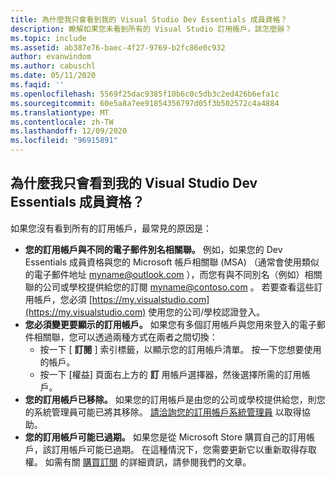 ```yaml
---
title: 為什麼我只會看到我的 Visual Studio Dev Essentials 成員資格？
description: 瞭解如果您未看到所有的 Visual Studio 訂用帳戶，該怎麼辦？
ms.topic: include
ms.assetid: ab387e76-baec-4f27-9769-b2fc86e0c932
author: evanwindom
ms.author: cabuschl
ms.date: 05/11/2020
ms.faqid: ''
ms.openlocfilehash: 5569f25dac9385f10b6c0c5db3c2ed426b6efa1c
ms.sourcegitcommit: 60e5a8a7ee91854356797d05f3b502572c4a4884
ms.translationtype: MT
ms.contentlocale: zh-TW
ms.lasthandoff: 12/09/2020
ms.locfileid: "96915891"
---
```

## <a name="why-am-i-only-seeing-my-visual-studio-dev-essentials-membership"></a>為什麼我只會看到我的 Visual Studio Dev Essentials 成員資格？

如果您沒有看到所有的訂用帳戶，最常見的原因是：

- **您的訂用帳戶與不同的電子郵件別名相關聯。**  例如，如果您的 Dev Essentials 成員資格與您的 Microsoft 帳戶相關聯 (MSA) （通常會使用類似的電子郵件地址 myname@outlook.com ），而您有與不同別名（例如）相關聯的公司或學校提供給您的訂閱 myname@contoso.com 。  若要查看這些訂用帳戶，您必須 [https://my.visualstudio.com](https://my.visualstudio.com) 使用您的公司/學校認證登入。  
- **您必須變更要顯示的訂用帳戶。** 如果您有多個訂用帳戶與您用來登入的電子郵件相關聯，您可以透過兩種方式在兩者之間切換：
    - 按一下 [ **訂閱** ] 索引標籤，以顯示您的訂用帳戶清單。  按一下您想要使用的帳戶。 
    - 按一下 [權益] 頁面右上方的 **訂** 用帳戶選擇器，然後選擇所需的訂用帳戶。 
- **您的訂用帳戶已移除。**  如果您的訂用帳戶是由您的公司或學校提供給您，則您的系統管理員可能已將其移除。 [請洽詢您的訂用帳戶系統管理員](https://docs.microsoft.com/visualstudio/subscriptions/contact-my-admin) 以取得協助。
- **您的訂用帳戶可能已過期。** 如果您是從 Microsoft Store 購買自己的訂用帳戶，該訂用帳戶可能已過期。  在這種情況下，您需要更新它以重新取得存取權。  如需有關 [購買訂閱](https://docs.microsoft.com/visualstudio/subscriptions/buy-activate-retail) 的詳細資訊，請參閱我們的文章。 